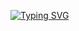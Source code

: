 [![Typing SVG](https://readme-typing-svg.herokuapp.com?font=Fira+Code&size=24&pause=1000&color=F7F7F7&background=FFFFFF00&vCenter=true&width=435&lines=%D0%A1%D1%82%D0%B0%D1%80%D1%82%D0%BE%D0%B2%D1%8B%D0%B9+%D0%BF%D1%80%D0%BE%D0%B5%D0%BA%D1%82+%D0%BD%D0%B0+FastAPI+%3AD)](https://git.io/typing-svg)
